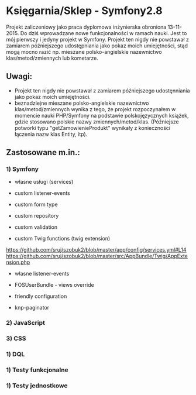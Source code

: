 Księgarnia/Sklep - Symfony2.8
========================

Projekt zaliczeniowy jako praca dyplomowa inżynierska obroniona 13-11-2015. Do dziś wprowadzane nowe funkcjonalności w ramach nauki. Jest to mój pierwszy i jedyny projekt w Symfony. Projekt ten nigdy nie powstawał z zamiarem późniejszego udostępniania jako pokaz moich umiejętności, stąd mogą mocno razić np. mieszane polsko-angielskie nazewnictwo klas/metod/zmiennych lub kometarze.

Uwagi:
----------------------------------
- Projekt ten nigdy nie powstawał z zamiarem późniejszego udostęnniania jako pokaz moich umiejętności.
- beznadziejne mieszane polsko-angielskie nazewnictwo klas/metod/zmiennych wynika z tego, że projekt rozpoczynałem w momencie nauki PHP/Symfony na podstawie polskojęzycznych książek, gdzie stosowano polskie nazwy zmiennych/metod/klas. (Późniejsze potworki typu "getZamowienieProdukt" wynikały z konieczności łączenia nazw klas Entity, itp). 

Zastosowane m.in.:
----------------------------------

### 1) Symfony

  * własne usługi (services)



  * custom listener-events


  * custom form type



  * custom repository



  * custom validation
  

  * custom Twig functions (twig extension) 
  
  https://github.com/sruj/szobuk2/blob/master/app/config/services.yml#L14
  https://github.com/sruj/szobuk2/blob/master/src/AppBundle/Twig/AppExtension.php
  

  * własne listener-events
 

  * FOSUserBundle - views override

  * friendly configuration

  * knp-paginator



### 2) JavaScript


### 3) CSS




### 1) DQL


### 1) Testy funkcjonalne



### 1) Testy jednostkowe


